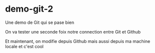 # demo-git-2
Une demo de Git qui se pase bien

On va tester une seconde foix notre connection entre Git et Github

Et maintenant, on modifie depuis Github 
mais aussi depuis ma machine locale et c'est cool

